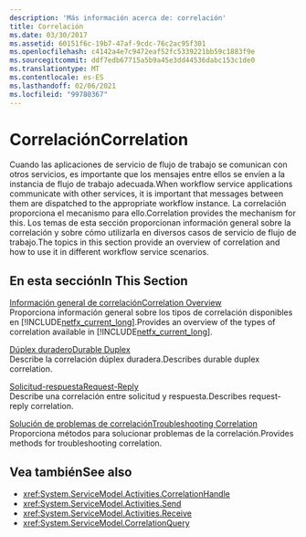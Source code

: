 ```yaml
---
description: 'Más información acerca de: correlación'
title: Correlación
ms.date: 03/30/2017
ms.assetid: 60151f6c-19b7-47af-9cdc-76c2ac95f301
ms.openlocfilehash: c4142a4e7c9472eaf52fc5339221bb59c1883f9e
ms.sourcegitcommit: ddf7edb67715a5b9a45e3dd44536dabc153c1de0
ms.translationtype: MT
ms.contentlocale: es-ES
ms.lasthandoff: 02/06/2021
ms.locfileid: "99780367"
---
```

# <a name="correlation"></a><span data-ttu-id="08ed9-103">Correlación</span><span class="sxs-lookup"><span data-stu-id="08ed9-103">Correlation</span></span>

<span data-ttu-id="08ed9-104">Cuando las aplicaciones de servicio de flujo de trabajo se comunican con otros servicios, es importante que los mensajes entre ellos se envíen a la instancia de flujo de trabajo adecuada.</span><span class="sxs-lookup"><span data-stu-id="08ed9-104">When workflow service applications communicate with other services, it is important that messages between them are dispatched to the appropriate workflow instance.</span></span> <span data-ttu-id="08ed9-105">La correlación proporciona el mecanismo para ello.</span><span class="sxs-lookup"><span data-stu-id="08ed9-105">Correlation provides the mechanism for this.</span></span> <span data-ttu-id="08ed9-106">Los temas de esta sección proporcionan información general sobre la correlación y sobre cómo utilizarla en diversos casos de servicio de flujo de trabajo.</span><span class="sxs-lookup"><span data-stu-id="08ed9-106">The topics in this section provide an overview of correlation and how to use it in different workflow service scenarios.</span></span>  
  
## <a name="in-this-section"></a><span data-ttu-id="08ed9-107">En esta sección</span><span class="sxs-lookup"><span data-stu-id="08ed9-107">In This Section</span></span>  

 [<span data-ttu-id="08ed9-108">Información general de correlación</span><span class="sxs-lookup"><span data-stu-id="08ed9-108">Correlation Overview</span></span>](correlation-overview.md)  
 <span data-ttu-id="08ed9-109">Proporciona información general sobre los tipos de correlación disponibles en [!INCLUDE[netfx_current_long](../../../../includes/netfx-current-long-md.md)].</span><span class="sxs-lookup"><span data-stu-id="08ed9-109">Provides an overview of the types of correlation available in [!INCLUDE[netfx_current_long](../../../../includes/netfx-current-long-md.md)].</span></span>  
  
 [<span data-ttu-id="08ed9-110">Dúplex duradero</span><span class="sxs-lookup"><span data-stu-id="08ed9-110">Durable Duplex</span></span>](durable-duplex-correlation.md)  
 <span data-ttu-id="08ed9-111">Describe la correlación dúplex duradera.</span><span class="sxs-lookup"><span data-stu-id="08ed9-111">Describes durable duplex correlation.</span></span>
  
 [<span data-ttu-id="08ed9-112">Solicitud-respuesta</span><span class="sxs-lookup"><span data-stu-id="08ed9-112">Request-Reply</span></span>](request-reply-correlation.md)  
 <span data-ttu-id="08ed9-113">Describe una correlación entre solicitud y respuesta.</span><span class="sxs-lookup"><span data-stu-id="08ed9-113">Describes request-reply correlation.</span></span>  
  
 [<span data-ttu-id="08ed9-114">Solución de problemas de correlación</span><span class="sxs-lookup"><span data-stu-id="08ed9-114">Troubleshooting Correlation</span></span>](troubleshooting-correlation.md)  
 <span data-ttu-id="08ed9-115">Proporciona métodos para solucionar problemas de la correlación.</span><span class="sxs-lookup"><span data-stu-id="08ed9-115">Provides methods for troubleshooting correlation.</span></span>  
  
## <a name="see-also"></a><span data-ttu-id="08ed9-116">Vea también</span><span class="sxs-lookup"><span data-stu-id="08ed9-116">See also</span></span>

- <xref:System.ServiceModel.Activities.CorrelationHandle>
- <xref:System.ServiceModel.Activities.Send>
- <xref:System.ServiceModel.Activities.Receive>
- <xref:System.ServiceModel.CorrelationQuery>
